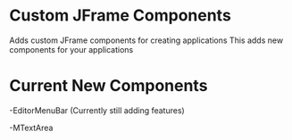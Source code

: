 # Custom JFrame Components
Adds custom JFrame components for creating applications
This adds new components for your applications

# Current New Components
-EditorMenuBar (Currently still adding features)

-MTextArea
